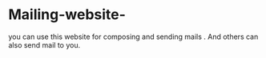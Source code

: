 # Mailing-website-
you can use this website for composing and sending mails . And others can also send mail to you.
